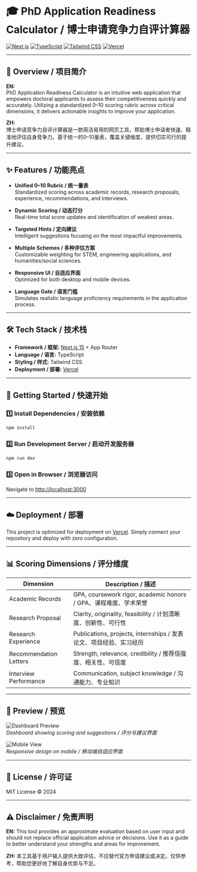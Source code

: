 # 🎓 PhD Application Readiness Calculator / 博士申请竞争力自评计算器

[![Next.js](https://img.shields.io/badge/Next.js-000000?style=for-the-badge&logo=next.js&logoColor=white)](https://nextjs.org/) 
[![TypeScript](https://img.shields.io/badge/TypeScript-3178c6?style=for-the-badge&logo=typescript&logoColor=white)](https://www.typescriptlang.org/) 
[![Tailwind CSS](https://img.shields.io/badge/Tailwind_CSS-06B6D4?style=for-the-badge&logo=tailwind-css&logoColor=white)](https://tailwindcss.com/) 
[![Vercel](https://img.shields.io/badge/Vercel-000000?style=for-the-badge&logo=vercel&logoColor=white)](https://vercel.com/)

---

## 📖 Overview / 项目简介

**EN:**  
PhD Application Readiness Calculator is an intuitive web application that empowers doctoral applicants to assess their competitiveness quickly and accurately. Utilizing a standardized 0–10 scoring rubric across critical dimensions, it delivers actionable insights to improve your application.

**ZH:**  
博士申请竞争力自评计算器是一款简洁易用的网页工具，帮助博士申请者快速、精准地评估自身竞争力。基于统一的0–10量表，覆盖关键维度，提供切实可行的提升建议。

---

## ✨ Features / 功能亮点

- **Unified 0–10 Rubric / 统一量表**  
  Standardized scoring across academic records, research proposals, experience, recommendations, and interviews.

- **Dynamic Scoring / 动态打分**  
  Real-time total score updates and identification of weakest areas.

- **Targeted Hints / 定向建议**  
  Intelligent suggestions focusing on the most impactful improvements.

- **Multiple Schemes / 多种评估方案**  
  Customizable weighting for STEM, engineering applications, and humanities/social sciences.

- **Responsive UI / 自适应界面**  
  Optimized for both desktop and mobile devices.

- **Language Gate / 语言门槛**  
  Simulates realistic language proficiency requirements in the application process.

---

## 🛠 Tech Stack / 技术栈

- **Framework / 框架:** [Next.js 15](https://nextjs.org/) + App Router  
- **Language / 语言:** TypeScript  
- **Styling / 样式:** Tailwind CSS  
- **Deployment / 部署:** [Vercel](https://vercel.com/)  

---

## 🚀 Getting Started / 快速开始

### 1️⃣ Install Dependencies / 安装依赖

```bash
npm install
```

### 2️⃣ Run Development Server / 启动开发服务器

```bash
npm run dev
```

### 3️⃣ Open in Browser / 浏览器访问

Navigate to [http://localhost:3000](http://localhost:3000)

---

## ☁️ Deployment / 部署

This project is optimized for deployment on [Vercel](https://vercel.com/). Simply connect your repository and deploy with zero configuration.

---

## 📊 Scoring Dimensions / 评分维度

| Dimension          | Description / 描述                             |
|--------------------|-----------------------------------------------|
| Academic Records    | GPA, coursework rigor, academic honors / GPA、课程难度、学术荣誉 |
| Research Proposal   | Clarity, originality, feasibility / 计划清晰度、创新性、可行性 |
| Research Experience | Publications, projects, internships / 发表论文、项目经验、实习经历 |
| Recommendation Letters | Strength, relevance, credibility / 推荐信强度、相关性、可信度 |
| Interview Performance | Communication, subject knowledge / 沟通能力、专业知识 |

---

## 📸 Preview / 预览

![Dashboard Preview](docs/dashboard-preview.png)  
*Dashboard showing scoring and suggestions / 评分与建议界面*

![Mobile View](docs/mobile-view.png)  
*Responsive design on mobile / 移动端自适应界面*

---

## 📄 License / 许可证

MIT License © 2024

---

## ⚠️ Disclaimer / 免责声明

**EN:** This tool provides an approximate evaluation based on user input and should not replace official application advice or decisions. Use it as a guide to better understand your strengths and areas for improvement.

**ZH:** 本工具基于用户输入提供大致评估，不应替代官方申请建议或决定。仅供参考，帮助您更好地了解自身优势与不足。